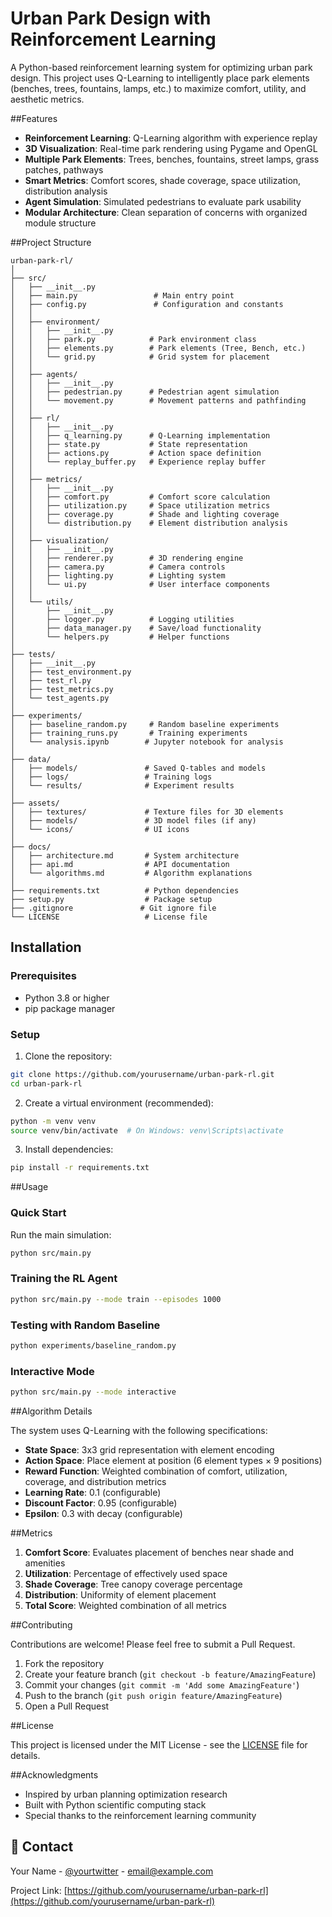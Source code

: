 # Urban Park Design with Reinforcement Learning

A Python-based reinforcement learning system for optimizing urban park design. This project uses Q-Learning to intelligently place park elements (benches, trees, fountains, lamps, etc.) to maximize comfort, utility, and aesthetic metrics.

##Features

- **Reinforcement Learning**: Q-Learning algorithm with experience replay
- **3D Visualization**: Real-time park rendering using Pygame and OpenGL
- **Multiple Park Elements**: Trees, benches, fountains, street lamps, grass patches, pathways
- **Smart Metrics**: Comfort scores, shade coverage, space utilization, distribution analysis
- **Agent Simulation**: Simulated pedestrians to evaluate park usability
- **Modular Architecture**: Clean separation of concerns with organized module structure

##Project Structure

```
urban-park-rl/
│
├── src/
│   ├── __init__.py
│   ├── main.py                 # Main entry point
│   ├── config.py               # Configuration and constants
│   │
│   ├── environment/
│   │   ├── __init__.py
│   │   ├── park.py            # Park environment class
│   │   ├── elements.py        # Park elements (Tree, Bench, etc.)
│   │   └── grid.py            # Grid system for placement
│   │
│   ├── agents/
│   │   ├── __init__.py
│   │   ├── pedestrian.py      # Pedestrian agent simulation
│   │   └── movement.py        # Movement patterns and pathfinding
│   │
│   ├── rl/
│   │   ├── __init__.py
│   │   ├── q_learning.py      # Q-Learning implementation
│   │   ├── state.py           # State representation
│   │   ├── actions.py         # Action space definition
│   │   └── replay_buffer.py   # Experience replay buffer
│   │
│   ├── metrics/
│   │   ├── __init__.py
│   │   ├── comfort.py         # Comfort score calculation
│   │   ├── utilization.py     # Space utilization metrics
│   │   ├── coverage.py        # Shade and lighting coverage
│   │   └── distribution.py    # Element distribution analysis
│   │
│   ├── visualization/
│   │   ├── __init__.py
│   │   ├── renderer.py        # 3D rendering engine
│   │   ├── camera.py          # Camera controls
│   │   ├── lighting.py        # Lighting system
│   │   └── ui.py              # User interface components
│   │
│   └── utils/
│       ├── __init__.py
│       ├── logger.py          # Logging utilities
│       ├── data_manager.py    # Save/load functionality
│       └── helpers.py         # Helper functions
│
├── tests/
│   ├── __init__.py
│   ├── test_environment.py
│   ├── test_rl.py
│   ├── test_metrics.py
│   └── test_agents.py
│
├── experiments/
│   ├── baseline_random.py     # Random baseline experiments
│   ├── training_runs.py       # Training experiments
│   └── analysis.ipynb        # Jupyter notebook for analysis
│
├── data/
│   ├── models/               # Saved Q-tables and models
│   ├── logs/                 # Training logs
│   └── results/              # Experiment results
│
├── assets/
│   ├── textures/             # Texture files for 3D elements
│   ├── models/               # 3D model files (if any)
│   └── icons/                # UI icons
│
├── docs/
│   ├── architecture.md       # System architecture
│   ├── api.md                # API documentation
│   └── algorithms.md         # Algorithm explanations
│
├── requirements.txt          # Python dependencies
├── setup.py                  # Package setup
├── .gitignore               # Git ignore file
└── LICENSE                   # License file
```

## Installation

### Prerequisites
- Python 3.8 or higher
- pip package manager

### Setup

1. Clone the repository:
```bash
git clone https://github.com/yourusername/urban-park-rl.git
cd urban-park-rl
```

2. Create a virtual environment (recommended):
```bash
python -m venv venv
source venv/bin/activate  # On Windows: venv\Scripts\activate
```

3. Install dependencies:
```bash
pip install -r requirements.txt
```

##Usage

### Quick Start

Run the main simulation:
```bash
python src/main.py
```

### Training the RL Agent

```bash
python src/main.py --mode train --episodes 1000
```

### Testing with Random Baseline

```bash
python experiments/baseline_random.py
```

### Interactive Mode

```bash
python src/main.py --mode interactive
```

##Algorithm Details

The system uses Q-Learning with the following specifications:

- **State Space**: 3x3 grid representation with element encoding
- **Action Space**: Place element at position (6 element types × 9 positions)
- **Reward Function**: Weighted combination of comfort, utilization, coverage, and distribution metrics
- **Learning Rate**: 0.1 (configurable)
- **Discount Factor**: 0.95 (configurable)
- **Epsilon**: 0.3 with decay (configurable)

##Metrics

1. **Comfort Score**: Evaluates placement of benches near shade and amenities
2. **Utilization**: Percentage of effectively used space
3. **Shade Coverage**: Tree canopy coverage percentage
4. **Distribution**: Uniformity of element placement
5. **Total Score**: Weighted combination of all metrics

##Contributing

Contributions are welcome! Please feel free to submit a Pull Request.

1. Fork the repository
2. Create your feature branch (`git checkout -b feature/AmazingFeature`)
3. Commit your changes (`git commit -m 'Add some AmazingFeature'`)
4. Push to the branch (`git push origin feature/AmazingFeature`)
5. Open a Pull Request

##License

This project is licensed under the MIT License - see the [LICENSE](LICENSE) file for details.

##Acknowledgments

- Inspired by urban planning optimization research
- Built with Python scientific computing stack
- Special thanks to the reinforcement learning community

## 📧 Contact

Your Name - [@yourtwitter](https://twitter.com/yourtwitter) - email@example.com

Project Link: [https://github.com/yourusername/urban-park-rl](https://github.com/yourusername/urban-park-rl)
